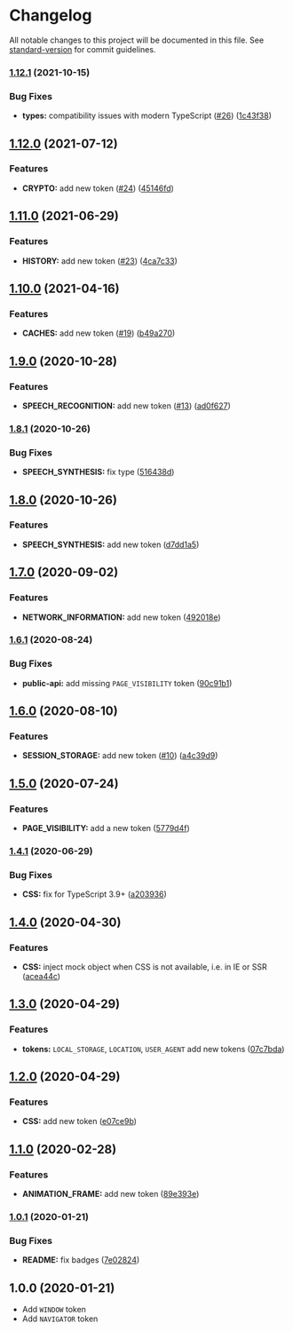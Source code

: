# Changelog

All notable changes to this project will be documented in this file. See [standard-version](https://github.com/conventional-changelog/standard-version) for commit guidelines.

### [1.12.1](https://github.com/ng-web-apis/common/compare/v1.12.0...v1.12.1) (2021-10-15)

### Bug Fixes

-   **types:** compatibility issues with modern TypeScript ([#26](https://github.com/ng-web-apis/common/issues/26)) ([1c43f38](https://github.com/ng-web-apis/common/commit/1c43f383cfef81c8ccf7ce98921496ac7091fcac))

## [1.12.0](https://github.com/ng-web-apis/common/compare/v1.11.0...v1.12.0) (2021-07-12)

### Features

-   **CRYPTO:** add new token ([#24](https://github.com/ng-web-apis/common/issues/24)) ([45146fd](https://github.com/ng-web-apis/common/commit/45146fdd03fc2c8d68297461893852932802154c))

## [1.11.0](https://github.com/ng-web-apis/common/compare/v1.10.0...v1.11.0) (2021-06-29)

### Features

-   **HISTORY:** add new token ([#23](https://github.com/ng-web-apis/common/issues/23)) ([4ca7c33](https://github.com/ng-web-apis/common/commit/4ca7c33c2f9e4a16fd37938938f63c8258bc5eea))

## [1.10.0](https://github.com/ng-web-apis/common/compare/v1.9.0...v1.10.0) (2021-04-16)

### Features

-   **CACHES:** add new token ([#19](https://github.com/ng-web-apis/common/issues/19)) ([b49a270](https://github.com/ng-web-apis/common/commit/b49a270020d973bfc583f41840fea9e4dee27e82))

## [1.9.0](https://github.com/ng-web-apis/common/compare/v1.8.1...v1.9.0) (2020-10-28)

### Features

-   **SPEECH_RECOGNITION:** add new token ([#13](https://github.com/ng-web-apis/common/issues/13)) ([ad0f627](https://github.com/ng-web-apis/common/commit/ad0f627f4cadba1439e668da8b4947fd3e7625d6))

### [1.8.1](https://github.com/ng-web-apis/common/compare/v1.8.0...v1.8.1) (2020-10-26)

### Bug Fixes

-   **SPEECH_SYNTHESIS:** fix type ([516438d](https://github.com/ng-web-apis/common/commit/516438d984e6cc62858dedb8ee93a5338e3e5a42))

## [1.8.0](https://github.com/ng-web-apis/common/compare/v1.7.0...v1.8.0) (2020-10-26)

### Features

-   **SPEECH_SYNTHESIS:** add new token ([d7dd1a5](https://github.com/ng-web-apis/common/commit/d7dd1a594d2a4b0c9bcb5df256e7b61627f63909))

## [1.7.0](https://github.com/ng-web-apis/common/compare/v1.6.1...v1.7.0) (2020-09-02)

### Features

-   **NETWORK_INFORMATION:** add new token ([492018e](https://github.com/ng-web-apis/common/commit/492018e48cc3408837ee950fbb84b3f8103c203f))

### [1.6.1](https://github.com/ng-web-apis/common/compare/v1.6.0...v1.6.1) (2020-08-24)

### Bug Fixes

-   **public-api:** add missing `PAGE_VISIBILITY` token ([90c91b1](https://github.com/ng-web-apis/common/commit/90c91b1b306776f8b988d392381efb8122d341ec))

## [1.6.0](https://github.com/ng-web-apis/common/compare/v1.5.0...v1.6.0) (2020-08-10)

### Features

-   **SESSION_STORAGE:** add new token ([#10](https://github.com/ng-web-apis/common/issues/10)) ([a4c39d9](https://github.com/ng-web-apis/common/commit/a4c39d9dd93b96e8577bbed0b5428b19db1dc69c))

## [1.5.0](https://github.com/ng-web-apis/common/compare/v1.4.1...v1.5.0) (2020-07-24)

### Features

-   **PAGE_VISIBILITY:** add a new token ([5779d4f](https://github.com/ng-web-apis/common/commit/5779d4fd341dc1e4a7bfb9d4bb1e4b3b3509b122))

### [1.4.1](https://github.com/ng-web-apis/common/compare/v1.4.0...v1.4.1) (2020-06-29)

### Bug Fixes

-   **CSS:** fix for TypeScript 3.9+ ([a203936](https://github.com/ng-web-apis/common/commit/a203936d56efcc926233260d913d56500a6535ba))

## [1.4.0](https://github.com/ng-web-apis/common/compare/v1.3.0...v1.4.0) (2020-04-30)

### Features

-   **CSS:** inject mock object when CSS is not available, i.e. in IE or SSR ([acea44c](https://github.com/ng-web-apis/common/commit/acea44c7174acad3735cecfd4d41b00652a864a3))

## [1.3.0](https://github.com/ng-web-apis/common/compare/v1.2.0...v1.3.0) (2020-04-29)

### Features

-   **tokens:** `LOCAL_STORAGE`, `LOCATION`, `USER_AGENT` add new tokens ([07c7bda](https://github.com/ng-web-apis/common/commit/07c7bda84d65826fd8d120dee4b99408f2e9c25f))

## [1.2.0](https://github.com/ng-web-apis/common/compare/v1.1.0...v1.2.0) (2020-04-29)

### Features

-   **CSS:** add new token ([e07ce9b](https://github.com/ng-web-apis/common/commit/e07ce9b1711ea7a5798c5eaf9cb1ef358e8df69e))

## [1.1.0](https://github.com/ng-web-apis/common/compare/v1.0.1...v1.1.0) (2020-02-28)

### Features

-   **ANIMATION_FRAME:** add new token ([89e393e](https://github.com/ng-web-apis/common/commit/89e393e2ed900c9a39a3218fefef69e39eb8a403))

### [1.0.1](https://github.com/ng-web-apis/common/compare/v1.0.0...v1.0.1) (2020-01-21)

### Bug Fixes

-   **README:** fix badges ([7e02824](https://github.com/ng-web-apis/common/commit/7e028245ca4e512c8d9d1b1ac102b816f15e749a))

## 1.0.0 (2020-01-21)

-   Add `WINDOW` token
-   Add `NAVIGATOR` token
